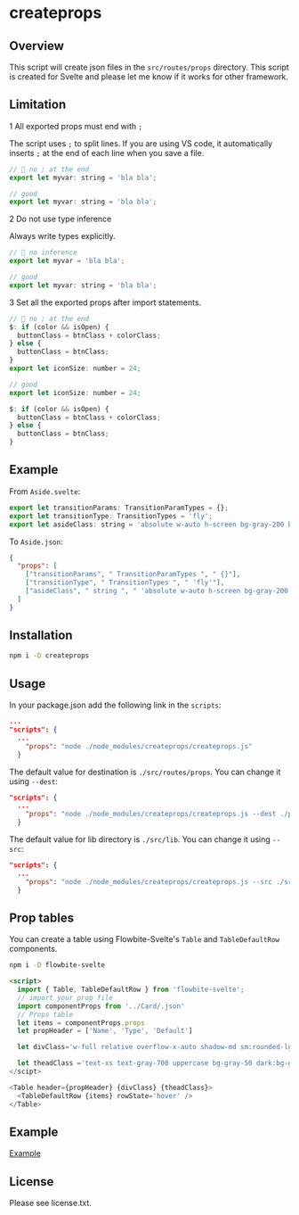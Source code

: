 # createprops

## Overview

This script will create json files in the `src/routes/props` directory. This script is created for Svelte and please let me know if it works for other framework.

## Limitation

1 All exported props must end with `;`

The script uses `;` to split lines. If you are using VS code, it automatically inserts `;` at the end of each line when you save a file.

```js
// 💩 no ; at the end
export let myvar: string = 'bla bla';

// good
export let myvar: string = 'bla bla';
```

2 Do not use type inference

Always write types explicitly.

```js
// 💩 no inference
export let myvar = 'bla bla';

// good
export let myvar: string = 'bla bla';
```

3 Set all the exported props after import statements.

```js
// 💩 no ; at the end
$: if (color && isOpen) {
  buttonClass = btnClass + colorClass;
} else {
  buttonClass = btnClass;
}
export let iconSize: number = 24;

// good
export let iconSize: number = 24;

$: if (color && isOpen) {
  buttonClass = btnClass + colorClass;
} else {
  buttonClass = btnClass;
}
```

## Example

From `Aside.svelte`:

```js
export let transitionParams: TransitionParamTypes = {};
export let transitionType: TransitionTypes = 'fly';
export let asideClass: string = 'absolute w-auto h-screen bg-gray-200 border-r-2 shadow-lg';
```

To `Aside.json`:

```json
{
  "props": [
    ["transitionParams", " TransitionParamTypes ", " {}"],
    ["transitionType", " TransitionTypes ", " 'fly'"],
    ["asideClass", " string ", " 'absolute w-auto h-screen bg-gray-200 border-r-2 shadow-lg'"]
  ]
}
```

## Installation

```sh
npm i -D createprops
```

## Usage

In your package.json add the following link in the `scripts`:

```json
...
"scripts": {
  ...
    "props": "node ./node_modules/createprops/createprops.js"
  }
```

The default value for destination is `./src/routes/props`. You can change it using `--dest`:

```json
"scripts": {
  ...
    "props": "node ./node_modules/createprops/createprops.js --dest ./props/"
  }
```

The default value for lib directory is `./src/lib`. You can change it using `--src`:

```json
"scripts": {
  ...
    "props": "node ./node_modules/createprops/createprops.js --src ./src/mylib-dir"
  }
```

## Prop tables

You can create a table using Flowbite-Svelte's `Table` and `TableDefaultRow` components.

```sh
npm i -D flowbite-svelte
```

```html
<script>
  import { Table, TableDefaultRow } from 'flowbite-svelte';
  // import your prop file
  import componentProps from '../Card/.json'
  // Props table
  let items = componentProps.props
  let propHeader = ['Name', 'Type', 'Default']

  let divClass='w-full relative overflow-x-auto shadow-md sm:rounded-lg py-4'

  let theadClass ='text-xs text-gray-700 uppercase bg-gray-50 dark:bg-gray-700 dark:text-white'
</scipt>

<Table header={propHeader} {divClass} {theadClass}>
  <TableDefaultRow {items} rowState='hover' />
</Table>
```

## Example

[Example](https://svelte-sidebar.vercel.app/props)

## License

Please see license.txt.
